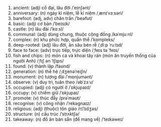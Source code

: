 1. ancient: (adj) cổ đại, lâu đời /ˈeɪnʃənt/
1. anniversary: (n) ngày kỉ niệm, lễ kỉ niệm /ˌænɪˈvɜːsəri/
1. barefoot: (adj, adv) chân trần /ˈbeəfʊt/
1. basic: (adj) cơ bản /ˈbeɪsɪk/
1. castle: (n) lâu đài /ˈkɑːsl/
1. communal: (adj) dùng chung, thuộc cộng đồng /kəˈmjuːnl/
1. complex: (n) khu phức hợp, quần thể /ˈkɒmpleks/
1. deep-rooted: (adj) lâu đời, ăn sâu bén rễ /ˌdiːp ˈruːtɪd/
1. face to face: (adv) trực tiếp, trực diện /ˌfeɪs tə ˈfeɪs/
1. fish and chips: (n) món cá và khoai tây rán (món ăn truyền thống của người Anh) /ˌfɪʃ ən ˈtʃɪps/
1. found: (v) thành lập /faʊnd/
1. generation: (n) thế hệ /ˌdʒenəˈreɪʃn/
1. monument: (n) tượng đài /ˈmɒnjumənt/
1. observe: (v) duy trì, tuân theo /əbˈzɜːv/
1. occupied: (adj) có người ở /ˈɒkjupaɪd/
1. occupy: (v) chiếm giữ /ˈɒkjupaɪ/
1. promote: (v) thúc đẩy /prəˈməʊt/
1. recognise: (v) công nhận /ˈrekəɡnaɪz/
1. religious: (adj) (thuộc) tôn giáo /rɪˈlɪdʒəs/
1. structure: (n) cấu trúc /ˈstrʌktʃə/
1. takeaway: (n) đồ ăn bán sẵn (để mang về) /ˈteɪkəweɪ/
